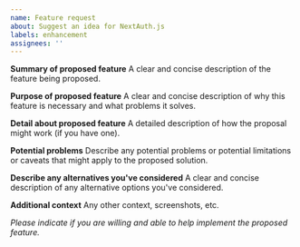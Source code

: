 ```yaml
---
name: Feature request
about: Suggest an idea for NextAuth.js
labels: enhancement
assignees: ''
---
```


**Summary of proposed feature**
A clear and concise description of the feature being proposed.

**Purpose of proposed feature**
A clear and concise description of why this feature is necessary and what problems it solves.

**Detail about proposed feature**
A detailed description of how the proposal might work (if you have one).

**Potential problems**
Describe any potential problems or potential limitations or caveats that might apply to the proposed solution.

**Describe any alternatives you've considered**
A clear and concise description of any alternative options you've considered.

**Additional context**
Any other context, screenshots, etc.

*Please indicate if you are willing and able to help implement the proposed feature.*
